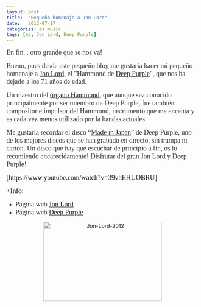```yaml
---
layout: post
title:  "Pequeño homenaje a Jon Lord"
date:   2012-07-17
categories: es music
tags: [es, Jon Lord, Deep Purple]
---
```

<p style="text-align: left;"><span style="font-family: 'Ubuntu Light';"><span style="color: #333333;"><span style="font-family: 'Ubuntu Light';"><span style="font-size: large;">En fin... otro grande que se nos va!</span></span></span></span></p>
<p><span style="font-family: 'Ubuntu Light';"><span style="color: #333333;"><span style="font-family: 'Ubuntu Light';"><span style="font-size: large;">Bueno, pues desde este pequeño blog me gustaría hacer mi pequeño homenaje a </span></span></span><a href="http://es.wikipedia.org/wiki/Jon_Lord" target="_blank" rel="noopener"><span style="font-family: 'Ubuntu Light';"><span style="font-size: large;">Jon Lord</span></span></a><span style="color: #333333;"><span style="font-family: 'Ubuntu Light';"><span style="font-size: large;">, el "Hammond de <a href="http://es.wikipedia.org/wiki/Deep_Purple">Deep Purple</a>", que nos ha dejado a los 71 años de edad. </span></span></span></span></p>
<p><span style="font-family: 'Ubuntu Light';"><span style="color: #333333;"><span style="font-family: 'Ubuntu Light';"><span style="font-size: large;">Un maestro del <a href="http://es.wikipedia.org/wiki/Órgano_Hammond">órgano Hammond</a>, que aunque sea conocido principalmente por ser miembro de Deep Purple, fue también compositor e impulsor del Hammond, instrumento que me encanta y es cada vez menos utilizado por la bandas actuales. </span></span></span></span></p>
<p><!--more--></p>
<p><span style="font-family: 'Ubuntu Light';"><span style="color: #333333;"><span style="font-family: 'Ubuntu Light';"><span style="font-size: large;">Me gustaría recordar el disco “<a href="http://es.wikipedia.org/wiki/Made_in_Japan">Made in Japan</a>” de Deep Purple, uno de los mejores discos que se han grabado en directo, sin trampa ni cartón. Un disco que hay que escuchar de principio a fin, os lo recomiendo encarecidamente! Disfrutar del gran Jon Lord y Deep Purple!</span></span></span></span></p>
<p><span style="font-family: 'Ubuntu Light'; font-size: large;">[https://www.youtube.com/watch?v=39vhEHUOBRU]</span></p>
<p><span style="font-family: 'Ubuntu Light'; font-size: large;">+Info:</span></p>
<ul>
<li><span style="font-family: 'Ubuntu Light';"><span style="color: #333333;"><span style="font-family: 'Ubuntu Light';"><span style="font-size: large;">Página web <a href="http://jonlord.org/">Jon Lord</a></span></span></span></span></li>
<li><span style="font-family: 'Ubuntu Light';"><span style="color: #333333;"><span style="font-family: 'Ubuntu Light';"><span style="font-size: large;">Página web <a href="http://www.deep-purple.com/">Deep Purple</a></span></span></span></span><span style="font-family: 'Ubuntu Light';"><span style="color: #333333;"><span style="font-family: 'Ubuntu Light';"><br /></span></span></span>
<p> </p>
<p style="text-align: center;"> </p>
</li>
</ul>
<p style="text-align: center;"><a href="http://izaroblog.files.wordpress.com/2012/07/jon-lord-2012.jpg"><img class="aligncenter  wp-image-1248" src="http://izaroblog.files.wordpress.com/2012/07/jon-lord-2012.jpg?w=519" alt="Jon-Lord-2012" width="311" height="208" /></a></p>